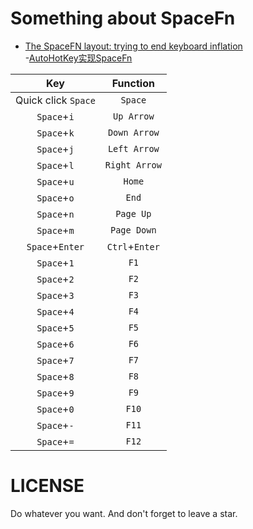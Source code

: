 # Something about SpaceFn
- [The SpaceFN layout: trying to end keyboard inflation](https://geekhack.org/index.php?topic=51069.0)  
-[AutoHotKey实现SpaceFn](https://www.oyohyee.com/post/Note/spacefn/)

|Key|Function|
|:---:|:---:|
|Quick click `Space`|`Space`|
|`Space`+`i`|`Up Arrow`|
|`Space`+`k`|`Down Arrow`|
|`Space`+`j`|`Left Arrow`|
|`Space`+`l`|`Right Arrow`|
|`Space`+`u`|`Home`|
|`Space`+`o`|`End`|
|`Space`+`n`|`Page Up`|
|`Space`+`m`|`Page Down`|
|`Space`+`Enter`|`Ctrl`+`Enter`|
|`Space`+`1`|`F1`|
|`Space`+`2`|`F2`|
|`Space`+`3`|`F3`|
|`Space`+`4`|`F4`|
|`Space`+`5`|`F5`|
|`Space`+`6`|`F6`|
|`Space`+`7`|`F7`|
|`Space`+`8`|`F8`|
|`Space`+`9`|`F9`|
|`Space`+`0`|`F10`|
|`Space`+`-`|`F11`|
|`Space`+`=`|`F12`|

# LICENSE
Do whatever you want.
And don't forget to leave a star.
